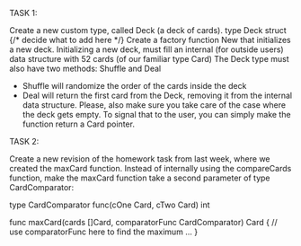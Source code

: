 TASK 1:

Create a new custom type, called Deck (a deck of cards).
type Deck struct {/* decide what to add here */}
Create a factory function New that initializes a new deck. Initializing a new deck, must fill an internal
(for outside users) data structure with 52 cards (of our familiar type Card)
The Deck type must also have two methods: Shuffle and Deal
- Shuffle will randomize the order of the cards inside the deck
- Deal will return the first card from the Deck, removing it from the internal data structure. Please, also
make sure you take care of the case where the deck gets empty. To signal that to the user, you can simply
make the function return a Card pointer.

TASK 2:

Create a new revision of the homework task from last week, where we
created the maxCard function.
Instead of internally using the compareCards function, make the
maxCard function take a second parameter of type CardComparator:

type CardComparator func(cOne Card, cTwo Card) int

func maxCard(cards []Card, comparatorFunc CardComparator) Card {
    // use comparatorFunc here to find the maximum ...
}
